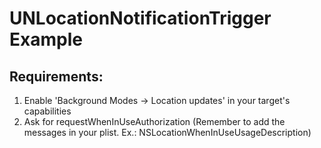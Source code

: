 # UNLocationNotificationTrigger Example

## Requirements:

1. Enable 'Background Modes -> Location updates' in your target's capabilities
2. Ask for requestWhenInUseAuthorization (Remember to add the messages in your plist. Ex.: NSLocationWhenInUseUsageDescription)
